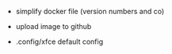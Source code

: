 
+ simplify docker file (version numbers and co)
+ upload image to github

+ .config/xfce default config
